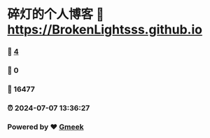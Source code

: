 # 碎灯的个人博客 :link: https://BrokenLightsss.github.io 
### :page_facing_up: [4](https://BrokenLightsss.github.io/tag.html) 
### :speech_balloon: 0 
### :hibiscus: 16477 
### :alarm_clock: 2024-07-07 13:36:27 
### Powered by :heart: [Gmeek](https://github.com/Meekdai/Gmeek)
